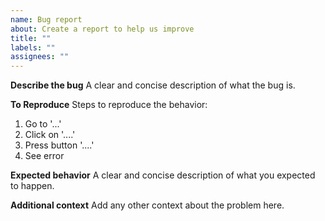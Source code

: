 ```yaml
---
name: Bug report
about: Create a report to help us improve
title: ""
labels: ""
assignees: ""
---
```


**Describe the bug**
A clear and concise description of what the bug is.

**To Reproduce**
Steps to reproduce the behavior:

1. Go to '...'
2. Click on '....'
3. Press button '....'
4. See error

**Expected behavior**
A clear and concise description of what you expected to happen.

**Additional context**
Add any other context about the problem here.
